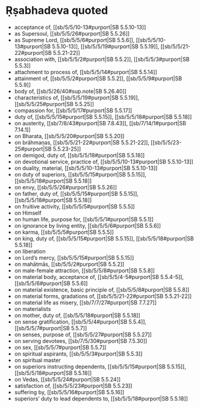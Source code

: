 # Ṛṣabhadeva quoted

* acceptance of, [[sb/5/5/10-13#purport|SB 5.5.10-13]]
* as Supersoul, [[sb/5/5/26#purport|SB 5.5.26]]
* as Supreme Lord, [[sb/5/5/6#purport|SB 5.5.6]], [[sb/5/5/10-13#purport|SB 5.5.10-13]], [[sb/5/5/19#purport|SB 5.5.19]], [[sb/5/5/21-22#purport|SB 5.5.21-22]]
* association with, [[sb/5/5/2#purport|SB 5.5.2]], [[sb/5/5/3#purport|SB 5.5.3]]
* attachment to process of, [[sb/5/5/14#purport|SB 5.5.14]]
* attainment of, [[sb/5/5/2#purport|SB 5.5.2]], [[sb/5/5/9#purport|SB 5.5.9]]
* body of, [[sb/5/26/40#sup.note|SB 5.26.40]]
* characteristics of, [[sb/5/5/19#purport|SB 5.5.19]], [[sb/5/5/25#purport|SB 5.5.25]]
* compassion for, [[sb/5/5/17#purport|SB 5.5.17]]
* duty of, [[sb/5/5/15#purport|SB 5.5.15]], [[sb/5/5/18#purport|SB 5.5.18]]
* on austerity, [[sb/7/8/43#purport|SB 7.8.43]], [[sb/7/14/1#purport|SB 7.14.1]]
* on Bharata, [[sb/5/5/20#purport|SB 5.5.20]]
* on brāhmaṇas, [[sb/5/5/21-22#purport|SB 5.5.21-22]], [[sb/5/5/23-25#purport|SB 5.5.23-25]]
* on demigod, duty of, [[sb/5/5/18#purport|SB 5.5.18]]
* on devotional service, practice of, [[sb/5/5/10-13#purport|SB 5.5.10-13]]
* on duality, material, [[sb/5/5/10-13#purport|SB 5.5.10-13]]
* on duty of superiors, [[sb/5/5/15#purport|SB 5.5.15]], [[sb/5/5/18#purport|SB 5.5.18]]
* on envy, [[sb/5/5/26#purport|SB 5.5.26]]
* on father, duty of, [[sb/5/5/15#purport|SB 5.5.15]], [[sb/5/5/18#purport|SB 5.5.18]]
* on fruitive activity, [[sb/5/5/5#purport|SB 5.5.5]]
* on Himself
* on human life, purpose for, [[sb/5/5/1#purport|SB 5.5.1]]
* on ignorance by living entity, [[sb/5/5/6#purport|SB 5.5.6]]
* on karma, [[sb/5/5/5#purport|SB 5.5.5]]
* on king, duty of, [[sb/5/5/15#purport|SB 5.5.15]], [[sb/5/5/18#purport|SB 5.5.18]]
* on liberation
* on Lord’s mercy, [[sb/5/5/15#purport|SB 5.5.15]]
* on mahātmās, [[sb/5/5/2#purport|SB 5.5.2]]
* on male-female attraction, [[sb/5/5/8#purport|SB 5.5.8]]
* on material body, acceptance of, [[sb/5/5/4-5#purport|SB 5.5.4-5]], [[sb/5/5/6#purport|SB 5.5.6]]
* on material existence, basic principle of, [[sb/5/5/8#purport|SB 5.5.8]]
* on material forms, gradations of, [[sb/5/5/21-22#purport|SB 5.5.21-22]]
* on material life as misery, [[sb/7/7/27#purport|SB 7.7.27]]
* on materialists
* on mother, duty of, [[sb/5/5/18#purport|SB 5.5.18]]
* on sense gratification, [[sb/5/5/4#purport|SB 5.5.4]], [[sb/5/5/7#purport|SB 5.5.7]]
* on senses, purpose of, [[sb/5/5/27#purport|SB 5.5.27]]
* on serving devotees, [[sb/7/5/30#purport|SB 7.5.30]]
* on sex, [[sb/5/5/7#purport|SB 5.5.7]]
* on spiritual aspirants, [[sb/5/5/3#purport|SB 5.5.3]]
* on spiritual master
* on superiors instructing dependents, [[sb/5/5/15#purport|SB 5.5.15]], [[sb/5/5/18#purport|SB 5.5.18]]
* on Vedas, [[sb/5/5/24#purport|SB 5.5.24]]
* satisfaction of, [[sb/5/5/23#purport|SB 5.5.23]]
* suffering by, [[sb/5/5/16#purport|SB 5.5.16]]
* superiors’ duty to lead dependents to, [[sb/5/5/18#purport|SB 5.5.18]]
